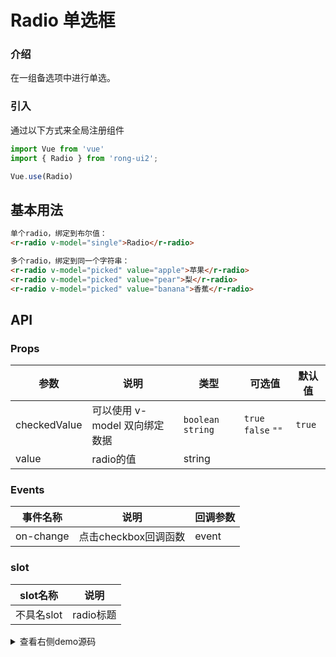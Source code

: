 # Radio 单选框


<div class="r-doc-card">

### 介绍
在一组备选项中进行单选。
</div>



<div class="r-doc-card">

### 引入
通过以下方式来全局注册组件
```js
import Vue from 'vue'
import { Radio } from 'rong-ui2';

Vue.use(Radio)
```
</div>

## 基本用法

<div class="r-doc-card">

```html
单个radio，绑定到布尔值：
<r-radio v-model="single">Radio</r-radio>
```

```html
多个radio，绑定到同一个字符串：
<r-radio v-model="picked" value="apple">苹果</r-radio>
<r-radio v-model="picked" value="pear">梨</r-radio>
<r-radio v-model="picked" value="banana">香蕉</r-radio>
```
</div>



## API

<div class="r-doc-card">

### Props
| 参数      | 说明    | 类型      | 可选值       | 默认值   |
|---------- |-------- |---------- |-------------  |-------- |
| checkedValue  | 可以使用 v-model 双向绑定数据   | `boolean` `string`   | `true` `false` `""`  | `true` |
| value  | radio的值    | string   |  |  |
</div>



<div class="r-doc-card">

### Events
| 事件名称      | 说明    | 回调参数      |
|---------- |-------- |---------- |
| on-change  | 点击checkbox回调函数  |  event |
</div>




<div class="r-doc-card">

### slot
| slot名称      | 说明    |
|---------- |-------- |
| 不具名slot  | radio标题   |
</div>


<details>
  <summary>查看右侧demo源码</summary>
  <div class="r-doc-card">
  {{demo}}
  </div>
</details>

